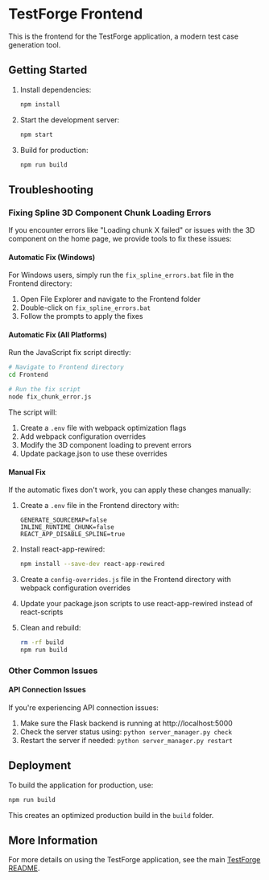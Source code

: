 # TestForge Frontend

This is the frontend for the TestForge application, a modern test case generation tool.

## Getting Started

1. Install dependencies:
   ```bash
   npm install
   ```

2. Start the development server:
   ```bash
   npm start
   ```

3. Build for production:
   ```bash
   npm run build
   ```

## Troubleshooting

### Fixing Spline 3D Component Chunk Loading Errors

If you encounter errors like "Loading chunk X failed" or issues with the 3D component on the home page, we provide tools to fix these issues:

#### Automatic Fix (Windows)

For Windows users, simply run the `fix_spline_errors.bat` file in the Frontend directory:

1. Open File Explorer and navigate to the Frontend folder
2. Double-click on `fix_spline_errors.bat`
3. Follow the prompts to apply the fixes

#### Automatic Fix (All Platforms)

Run the JavaScript fix script directly:

```bash
# Navigate to Frontend directory
cd Frontend

# Run the fix script
node fix_chunk_error.js
```

The script will:
1. Create a `.env` file with webpack optimization flags
2. Add webpack configuration overrides
3. Modify the 3D component loading to prevent errors
4. Update package.json to use these overrides

#### Manual Fix

If the automatic fixes don't work, you can apply these changes manually:

1. Create a `.env` file in the Frontend directory with:
   ```
   GENERATE_SOURCEMAP=false
   INLINE_RUNTIME_CHUNK=false
   REACT_APP_DISABLE_SPLINE=true
   ```

2. Install react-app-rewired:
   ```bash
   npm install --save-dev react-app-rewired
   ```

3. Create a `config-overrides.js` file in the Frontend directory with webpack configuration overrides

4. Update your package.json scripts to use react-app-rewired instead of react-scripts

5. Clean and rebuild:
   ```bash
   rm -rf build
   npm run build
   ```

### Other Common Issues

#### API Connection Issues

If you're experiencing API connection issues:

1. Make sure the Flask backend is running at http://localhost:5000
2. Check the server status using: `python server_manager.py check`
3. Restart the server if needed: `python server_manager.py restart`

## Deployment

To build the application for production, use:

```bash
npm run build
```

This creates an optimized production build in the `build` folder.

## More Information

For more details on using the TestForge application, see the main [TestForge README](../README.md). 